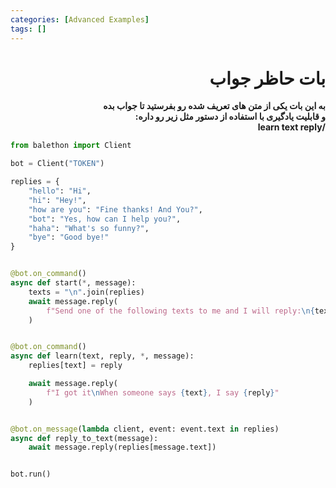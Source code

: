 ```yaml
---
categories: [Advanced Examples]
tags: []
---
```


<h1 align="right" dir="rtl">بات حاظر جواب</h1>

<p align="right" dir="rtl"><strong>به این بات یکی از متن های تعریف شده رو بفرستید تا جواب بده<br/>
و قابلیت یادگیری با استفاده از دستور مثل زیر رو داره:<br/>
/learn text reply</strong></p>

```python
from balethon import Client

bot = Client("TOKEN")

replies = {
    "hello": "Hi",
    "hi": "Hey!",
    "how are you": "Fine thanks! And You?",
    "bot": "Yes, how can I help you?",
    "haha": "What's so funny?",
    "bye": "Good bye!"
}


@bot.on_command()
async def start(*, message):
    texts = "\n".join(replies)
    await message.reply(
        f"Send one of the following texts to me and I will reply:\n{texts}"
    )


@bot.on_command()
async def learn(text, reply, *, message):
    replies[text] = reply

    await message.reply(
        f"I got it\nWhen someone says {text}, I say {reply}"
    )


@bot.on_message(lambda client, event: event.text in replies)
async def reply_to_text(message):
    await message.reply(replies[message.text])


bot.run()
```